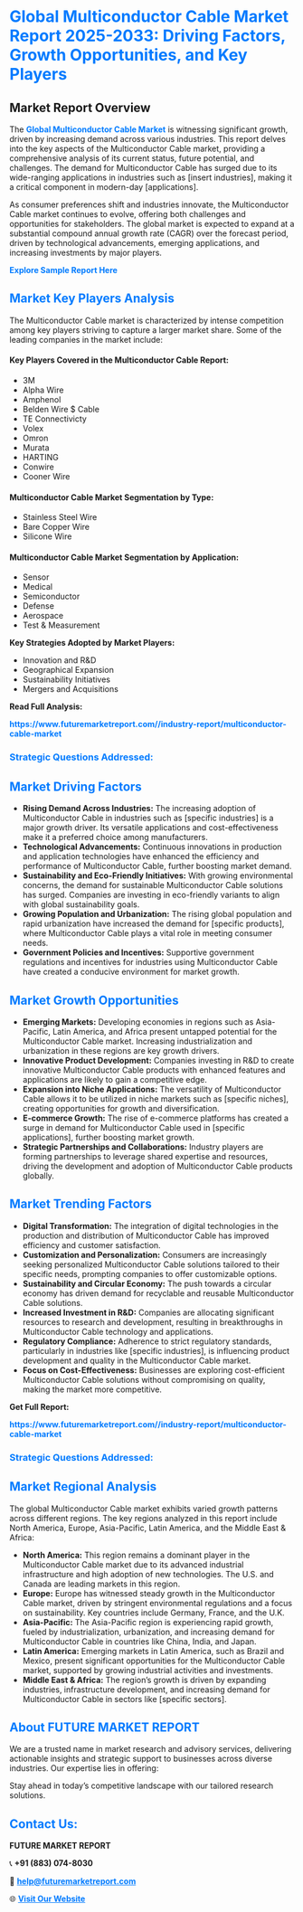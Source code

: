 <h1 style="color: #007BFF;">Global Multiconductor Cable Market Report 2025-2033: Driving Factors, Growth Opportunities, and Key Players</h1>

<section id="overview">
<h2>Market Report Overview</h2>
<p>The <a href="https://www.futuremarketreport.com//industry-report/multiconductor-cable-market" style="color: #007BFF; text-decoration: none;"><strong>Global Multiconductor Cable Market</strong></a> is witnessing significant growth, driven by increasing demand across various industries. This report delves into the key aspects of the Multiconductor Cable market, providing a comprehensive analysis of its current status, future potential, and challenges. The demand for Multiconductor Cable has surged due to its wide-ranging applications in industries such as [insert industries], making it a critical component in modern-day [applications].</p>
<p>As consumer preferences shift and industries innovate, the Multiconductor Cable market continues to evolve, offering both challenges and opportunities for stakeholders. The global market is expected to expand at a substantial compound annual growth rate (CAGR) over the forecast period, driven by technological advancements, emerging applications, and increasing investments by major players.</p>
</section>

<section id="overview">
<p><a href="https://www.futuremarketreport.com//request-sample/reportId=59826" style="color: #007BFF; text-decoration: none;"><strong>Explore Sample Report Here</strong></a></p>
</section>

<section id="key-players">
<h2 style="color: #007BFF;">Market Key Players Analysis</h2>
<p>The Multiconductor Cable market is characterized by intense competition among key players striving to capture a larger market share. Some of the leading companies in the market include:</p>
<h4>Key Players Covered in the Multiconductor Cable Report:</h4>
<ul><li>3M</li><li>Alpha Wire</li><li>Amphenol</li><li>Belden Wire $ Cable</li><li>TE Connectivicty</li><li>Volex</li><li>Omron</li><li>Murata</li><li>HARTING</li><li>Conwire</li><li>Cooner Wire</li></ul>
<h4>Multiconductor Cable Market Segmentation by Type:</h4>
<ul><li>Stainless Steel Wire</li><li>Bare Copper Wire</li><li>Silicone Wire</li></ul>

<h4>Multiconductor Cable Market Segmentation by Application:</h4>
<ul><li>Sensor</li><li>Medical</li><li>Semiconductor</li><li>Defense</li><li>Aerospace</li><li>Test &amp; Measurement</li></ul>
<p><strong>Key Strategies Adopted by Market Players:</strong></p>
<ul>
<li>Innovation and R&D</li>
<li>Geographical Expansion</li>
<li>Sustainability Initiatives</li>
<li>Mergers and Acquisitions</li>
</ul>
</section>

<section>
<p><strong>Read Full Analysis: </strong></p><a href="https://www.futuremarketreport.com//industry-report/multiconductor-cable-market" style="color: #007BFF; text-decoration: none;"><strong>https://www.futuremarketreport.com//industry-report/multiconductor-cable-market</strong></a>
<h3 style="color: #007BFF;">Strategic Questions Addressed:</h3>
</section>

<section id="driving-factors">
<h2 style="color: #007BFF;">Market Driving Factors</h2>
<ul>
<li><strong>Rising Demand Across Industries:</strong> The increasing adoption of Multiconductor Cable in industries such as [specific industries] is a major growth driver. Its versatile applications and cost-effectiveness make it a preferred choice among manufacturers.</li>
<li><strong>Technological Advancements:</strong> Continuous innovations in production and application technologies have enhanced the efficiency and performance of Multiconductor Cable, further boosting market demand.</li>
<li><strong>Sustainability and Eco-Friendly Initiatives:</strong> With growing environmental concerns, the demand for sustainable Multiconductor Cable solutions has surged. Companies are investing in eco-friendly variants to align with global sustainability goals.</li>
<li><strong>Growing Population and Urbanization:</strong> The rising global population and rapid urbanization have increased the demand for [specific products], where Multiconductor Cable plays a vital role in meeting consumer needs.</li>
<li><strong>Government Policies and Incentives:</strong> Supportive government regulations and incentives for industries using Multiconductor Cable have created a conducive environment for market growth.</li>
</ul>
</section>

<section id="growth-opportunities">
<h2 style="color: #007BFF;">Market Growth Opportunities</h2>
<ul>
<li><strong>Emerging Markets:</strong> Developing economies in regions such as Asia-Pacific, Latin America, and Africa present untapped potential for the Multiconductor Cable market. Increasing industrialization and urbanization in these regions are key growth drivers.</li>
<li><strong>Innovative Product Development:</strong> Companies investing in R&D to create innovative Multiconductor Cable products with enhanced features and applications are likely to gain a competitive edge.</li>
<li><strong>Expansion into Niche Applications:</strong> The versatility of Multiconductor Cable allows it to be utilized in niche markets such as [specific niches], creating opportunities for growth and diversification.</li>
<li><strong>E-commerce Growth:</strong> The rise of e-commerce platforms has created a surge in demand for Multiconductor Cable used in [specific applications], further boosting market growth.</li>
<li><strong>Strategic Partnerships and Collaborations:</strong> Industry players are forming partnerships to leverage shared expertise and resources, driving the development and adoption of Multiconductor Cable products globally.</li>
</ul>
</section>

<section id="trending-factors">
<h2 style="color: #007BFF;">Market Trending Factors</h2>
<ul>
<li><strong>Digital Transformation:</strong> The integration of digital technologies in the production and distribution of Multiconductor Cable has improved efficiency and customer satisfaction.</li>
<li><strong>Customization and Personalization:</strong> Consumers are increasingly seeking personalized Multiconductor Cable solutions tailored to their specific needs, prompting companies to offer customizable options.</li>
<li><strong>Sustainability and Circular Economy:</strong> The push towards a circular economy has driven demand for recyclable and reusable Multiconductor Cable solutions.</li>
<li><strong>Increased Investment in R&D:</strong> Companies are allocating significant resources to research and development, resulting in breakthroughs in Multiconductor Cable technology and applications.</li>
<li><strong>Regulatory Compliance:</strong> Adherence to strict regulatory standards, particularly in industries like [specific industries], is influencing product development and quality in the Multiconductor Cable market.</li>
<li><strong>Focus on Cost-Effectiveness:</strong> Businesses are exploring cost-efficient Multiconductor Cable solutions without compromising on quality, making the market more competitive.</li>
</ul>
</section>

<section>
<p><strong>Get Full Report: </strong></p><a href="https://www.futuremarketreport.com//industry-report/multiconductor-cable-market" style="color: #007BFF; text-decoration: none;"><strong>https://www.futuremarketreport.com//industry-report/multiconductor-cable-market</strong></a>
<h3 style="color: #007BFF;">Strategic Questions Addressed:</h3>
</section>


<section id="regional-analysis">
<h2 style="color: #007BFF;">Market Regional Analysis</h2>
<p>The global Multiconductor Cable market exhibits varied growth patterns across different regions. The key regions analyzed in this report include North America, Europe, Asia-Pacific, Latin America, and the Middle East & Africa:</p>
<ul>
<li><strong>North America:</strong> This region remains a dominant player in the Multiconductor Cable market due to its advanced industrial infrastructure and high adoption of new technologies. The U.S. and Canada are leading markets in this region.</li>
<li><strong>Europe:</strong> Europe has witnessed steady growth in the Multiconductor Cable market, driven by stringent environmental regulations and a focus on sustainability. Key countries include Germany, France, and the U.K.</li>
<li><strong>Asia-Pacific:</strong> The Asia-Pacific region is experiencing rapid growth, fueled by industrialization, urbanization, and increasing demand for Multiconductor Cable in countries like China, India, and Japan.</li>
<li><strong>Latin America:</strong> Emerging markets in Latin America, such as Brazil and Mexico, present significant opportunities for the Multiconductor Cable market, supported by growing industrial activities and investments.</li>
<li><strong>Middle East & Africa:</strong> The region’s growth is driven by expanding industries, infrastructure development, and increasing demand for Multiconductor Cable in sectors like [specific sectors].</li>
</ul>
</section>

<footer>
<h2 style="color: #007BFF;">About FUTURE MARKET REPORT</h2>
<p>We are a trusted name in market research and advisory services, delivering actionable insights and strategic support to businesses across diverse industries. Our expertise lies in offering:</p>

<p>Stay ahead in today’s competitive landscape with our tailored research solutions.</p>

<h2 style="color: #007BFF;">Contact Us:</h2>
<p><strong>FUTURE MARKET REPORT</strong></p>
<p>📞 <strong>+91 (883) 074-8030</strong></p>
<p>📧 <strong><a href="mailto:help@futuremarketreport.com" style="color: #007BFF;">help@futuremarketreport.com</a></strong></p>
<p>🌐 <strong><a href="https://www.futuremarketreport.com/" style="color: #007BFF;">Visit Our Website</a></strong></p>
</footer>